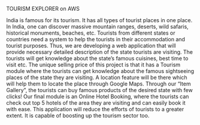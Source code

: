 TOURISM EXPLORER on AWS

India is famous for its tourism. It has all types of tourist places in one place. In India, one can discover massive mountain ranges, deserts, wild safaris, historical monuments, beaches, etc. Tourists from different states or countries need a system to help the tourists in their accommodation and tourist purposes. Thus, we are developing a web application that will provide necessary detailed description of the state tourists are visiting. The tourists will get knowledge about the state’s famous cuisines, best time to visit etc. The unique selling price of this project is that it has a Tourism module where the tourists can get knowledge about the famous sightseeing places of the state they are visiting. A location feature will be there which will help them to locate the place through Google Maps. Through our “Item Gallery”, the tourists can buy famous products of the desired state with few clicks! Our final module is an Online Hotel Booking, where the tourists can check out top 5 hotels of the area they are visiting and can easily book it with ease. This application will reduce the efforts of tourists to a greater extent. It is capable of boosting up the tourism sector too.
